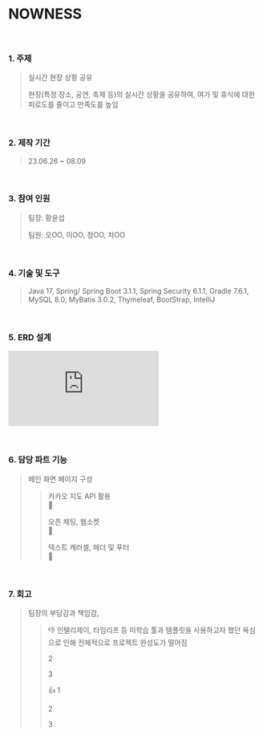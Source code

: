 # NOWNESS
</br>

### 1. 주제
> 실시간 현장 상황 공유
> 
> 현장(특정 장소, 공연, 축제 등)의 실시간 상황을 공유하여, 여가 및 휴식에 대한 피로도를 줄이고 만족도를 높임

</br>

### 2. 제작 기간
> 23.06.26 ~ 08.09

</br>

### 3. 참여 인원
> 팀장: 황윤섭
> 
> 팀원: 오OO, 이OO, 정OO, 차OO

</br>

### 4. 기술 및 도구
> Java 17, Spring/ Spring Boot 3.1.1, Spring Security 6.1.1, Gradle 7.6.1, MySQL 8.0, MyBatis 3.0.2, Thymeleaf, BootStrap, IntelliJ
</br>

### 5. ERD 설계
![](https://github.com/hyseop/NOWNESS/blob/main/README.md)

</br>

### 6. 담당 파트 기능
> 메인 화면 페이지 구성
> 
> > 카카오 지도 API 활용  
> > 🔗[]()
> > 
> > 오픈 채팅, 웹소켓  
> > 🔗[]()
> > 
> > 텍스트 캐러셀, 헤더 및 푸터  
> > 🔗[]()

</br>

### 7. 회고
> 팀장의 부담감과 책임감, 
>
> > 👎
> > 인텔리제이, 타임리프 등 미학습 툴과 템플릿을 사용하고자 했던 욕심으로 인해 전체적으로 프로젝트 완성도가 떨어짐 
> > 
> > 2
> > 
> > 3  
> >
> > 👍
> > 1
> > 
> > 2
> > 
> > 3
> >
> > 
